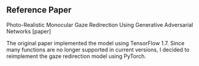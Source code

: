 ## Reference Paper
Photo-Realistic Monocular Gaze Redirection Using Generative Adversarial Networks
[paper]

The original paper implemented the model using TensorFlow 1.7. Since many functions are no longer supported in current versions, I decided to reimplement the gaze redirection model using PyTorch.
